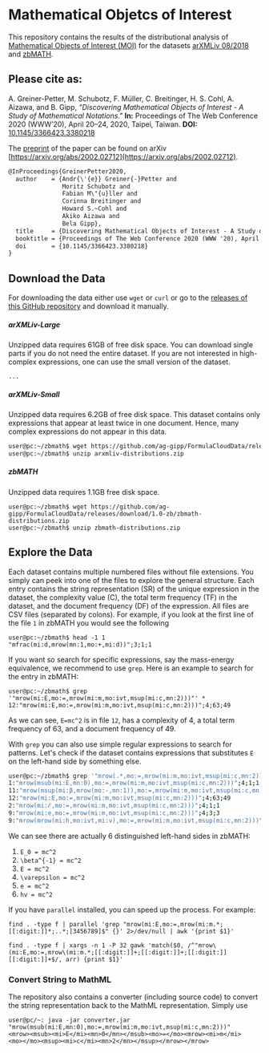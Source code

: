 
# Mathematical Objetcs of Interest

This repository contains the results of the distributional analysis of [Mathematical Objects of Interest (MOI)](https://arxiv.org/pdf/2002.02712.pdf)
for the datasets [arXMLiv 08/2018](https://sigmathling.kwarc.info/resources/arxmliv-dataset-082018/) and 
[zbMATH](https://zbmath.org/). 

## Please cite as:
A. Greiner-Petter, M. Schubotz, F. Müller, C. Breitinger, H. S. Cohl, A. Aizawa, and B. Gipp,
*"Discovering Mathematical Objects of Interest - A Study of Mathematical Notations."* 
**In:** Proceedings of The Web Conference 2020 (WWW’20), April 20–24, 2020, Taipei, Taiwan.
**DOI:** [10.1145/3366423.3380218](https://doi.org/10.1145/3366423.3380218)

The [preprint](https://arxiv.org/pdf/2002.02712.pdf) of the paper can be found on arXiv [https://arxiv.org/abs/2002.02712](https://arxiv.org/abs/2002.02712).

```tex
@InProceedings{GreinerPetter2020,
  author    = {Andr{\'{e}} Greiner{-}Petter and
               Moritz Schubotz and
               Fabian M\"{u}ller and
               Corinna Breitinger and
               Howard S.~Cohl and
               Akiko Aizawa and
               Bela Gipp},
  title     = {Discovering Mathematical Objects of Interest - A Study of Mathematical Notations},
  booktitle = {Proceedings of The Web Conference 2020 (WWW '20), April 20--24, 2020, Taipei, Taiwan},
  doi       = {10.1145/3366423.3380218}
}
```

## Download the Data

For downloading the data either use `wget` or `curl` or go to the [releases of this GitHub repository](https://github.com/ag-gipp/FormulaCloudData/releases) and download it manually.

##### arXMLiv-Large
Unzipped data requires 61GB of free disk space. 
You can download single parts if you do not need the entire dataset.
If you are not interested in high-complex expressions, one can use the small version of the dataset.
```shell script
...
```

##### arXMLiv-Small
Unzipped data requires 6.2GB of free disk space. 
This dataset contains only expressions that appear at least twice in one document. 
Hence, many complex expressions do not appear in this data. 
``` sh
user@pc:~/zbmath$ wget https://github.com/ag-gipp/FormulaCloudData/releases/download/2.0-arxiv/arxmliv-distributions.zip
user@pc:~/zbmath$ unzip arxmliv-distributions.zip
```

##### zbMATH
Unzipped data requires 1.1GB free disk space.
```shell script
user@pc:~/zbmath$ wget https://github.com/ag-gipp/FormulaCloudData/releases/download/1.0-zb/zbmath-distributions.zip
user@pc:~/zbmath$ unzip zbmath-distributions.zip
```

## Explore the Data

Each dataset contains multiple numbered files without file extensions. You simply can peek into one of the files to explore the general structure. Each entry contains the string representation (SR) of the unique expression in the dataset, the complexity value (C), the total term frequency (TF) in the dataset, and the document frequency (DF) of the expression. All files are CSV files (separated by colons). For example, if you look at the first line of the file `1` in zbMATH you would see the following
```shell script
user@pc:~/zbmath$ head -1 1
"mfrac(mi:d,mrow(mn:1,mo:+,mi:d))";3;1;1
```

If you want so search for specific expressions, say the mass-energy equivalence, we recommend to use `grep`. Here is an example to search for the entry in zbMATH:
```shell script
user@pc:~/zbmath$ grep '"mrow(mi:E,mo:=,mrow(mi:m,mo:ivt,msup(mi:c,mn:2)))"' *
12:"mrow(mi:E,mo:=,mrow(mi:m,mo:ivt,msup(mi:c,mn:2)))";4;63;49
```
As we can see, `E=mc^2` is in file `12`, has a complexity of 4, a total term frequency of 63, and a document frequency of 49.

With `grep` you can also use simple regular expressions to search for patterns. Let's check if the dataset contains expressions that substitutes `E` on the left-hand side by something else.
``` sh
user@pc:~/zbmath$ grep '"mrow(.*,mo:=,mrow(mi:m,mo:ivt,msup(mi:c,mn:2)))"' *
1:"mrow(msub(mi:E,mn:0),mo:=,mrow(mi:m,mo:ivt,msup(mi:c,mn:2)))";4;1;1
11:"mrow(msup(mi:β,mrow(mo:-,mn:1)),mo:=,mrow(mi:m,mo:ivt,msup(mi:c,mn:2)))";4;1;1
12:"mrow(mi:E,mo:=,mrow(mi:m,mo:ivt,msup(mi:c,mn:2)))";4;63;49
2:"mrow(mi:ℰ,mo:=,mrow(mi:m,mo:ivt,msup(mi:c,mn:2)))";4;1;1
9:"mrow(mi:e,mo:=,mrow(mi:m,mo:ivt,msup(mi:c,mn:2)))";4;3;3
9:"mrow(mrow(mi:h,mo:ivt,mi:ν),mo:=,mrow(mi:m,mo:ivt,msup(mi:c,mn:2)))";4;1;1
```
We can see there are actually 6 distinguished left-hand sides in zbMATH:
1) `E_0 = mc^2`
2) `\beta^{-1} = mc^2`
3) `E = mc^2`
4) `\varepsilon = mc^2`
5) `e = mc^2`
6) `hv = mc^2`

If you have `parallel` installed, you can speed up the process. For example:
```shell script
find . -type f | parallel 'grep "mrow(mi:E,mo:=,mrow(mi:m.*;[[:digit:]]*;..*;[3456789]$" {}' 2>/dev/null | awk '{print $1}'

find . -type f | xargs -n 1 -P 32 gawk 'match($0, /^"mrow\(mi:E,mo:=,mrow\(mi:m.*;[[:digit:]]+;[[:digit:]]+;[[:digit:]][[:digit:]]+$/, arr) {print $1}'
```

### Convert String to MathML
The repository also contains a converter (including source code) to convert the string representation back to the MathML representation.
Simply use
```shell script
user@pc/~: java -jar converter.jar "mrow(msub(mi:E,mn:0),mo:=,mrow(mi:m,mo:ivt,msup(mi:c,mn:2)))"
<mrow><msub><mi>E</mi><mn>0</mn></msub><mo>=</mo><mrow><mi>m</mi><mo>⁢</mo><msup><mi>c</mi><mn>2</mn></msup></mrow></mrow>
```

